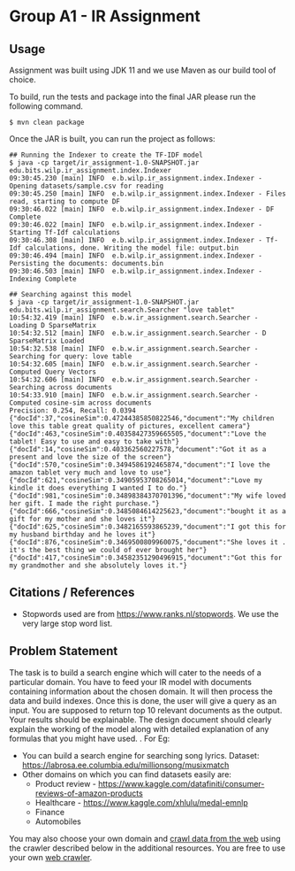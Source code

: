 # Group A1 - IR Assignment

## Usage
Assignment was built using JDK 11 and we use Maven as our build tool of choice.

To build, run the tests and package into the final JAR please run the following command.
```
$ mvn clean package
```

Once the JAR is built, you can run the project as follows:
```
## Running the Indexer to create the TF-IDF model
$ java -cp target/ir_assignment-1.0-SNAPSHOT.jar edu.bits.wilp.ir_assignment.index.Indexer
09:30:45.230 [main] INFO  e.b.wilp.ir_assignment.index.Indexer - Opening datasets/sample.csv for reading
09:30:45.250 [main] INFO  e.b.wilp.ir_assignment.index.Indexer - Files read, starting to compute DF
09:30:46.022 [main] INFO  e.b.wilp.ir_assignment.index.Indexer - DF Complete
09:30:46.022 [main] INFO  e.b.wilp.ir_assignment.index.Indexer - Starting Tf-Idf calculations
09:30:46.308 [main] INFO  e.b.wilp.ir_assignment.index.Indexer - Tf-Idf calculations, done. Writing the model file: output.bin
09:30:46.494 [main] INFO  e.b.wilp.ir_assignment.index.Indexer - Persisting the documents: documents.bin
09:30:46.503 [main] INFO  e.b.wilp.ir_assignment.index.Indexer - Indexing Complete

## Searching against this model
$ java -cp target/ir_assignment-1.0-SNAPSHOT.jar edu.bits.wilp.ir_assignment.search.Searcher "love tablet"
10:54:32.419 [main] INFO  e.b.w.ir_assignment.search.Searcher - Loading D SparseMatrix
10:54:32.512 [main] INFO  e.b.w.ir_assignment.search.Searcher - D SparseMatrix Loaded
10:54:32.538 [main] INFO  e.b.w.ir_assignment.search.Searcher - Searching for query: love table
10:54:32.605 [main] INFO  e.b.w.ir_assignment.search.Searcher - Computed Query Vectors
10:54:32.606 [main] INFO  e.b.w.ir_assignment.search.Searcher - Searching across documents
10:54:33.910 [main] INFO  e.b.w.ir_assignment.search.Searcher - Computed cosine-sim across documents
Precision: 0.254, Recall: 0.0394
{"docId":37,"cosineSim":0.47244385850822546,"document":"My children love this table great quality of pictures, excellent camera"}
{"docId":463,"cosineSim":0.40358427359665505,"document":"Love the tablet! Easy to use and easy to take with"}
{"docId":14,"cosineSim":0.403362560227578,"document":"Got it as a present and love the size of the screen"}
{"docId":570,"cosineSim":0.3494586192465874,"document":"I love the amazon tablet very much and love to use"}
{"docId":621,"cosineSim":0.34905953708265014,"document":"Love my kindle it does everything I wanted I to do."}
{"docId":981,"cosineSim":0.34898384370701396,"document":"My wife loved her gift. I made the right purchase."}
{"docId":666,"cosineSim":0.3485084614225623,"document":"bought it as a gift for my mother and she loves it"}
{"docId":625,"cosineSim":0.3482165593865239,"document":"I got this for my husband birthday and he loves it"}
{"docId":876,"cosineSim":0.3469500809960075,"document":"She loves it . it's the best thing we could of ever brought her"}
{"docId":417,"cosineSim":0.34582351290496915,"document":"Got this for my grandmother and she absolutely loves it."}
```

## Citations / References
- Stopwords used are from https://www.ranks.nl/stopwords. We use the very large stop word list.

## Problem Statement
The task is to build a search engine which will cater to the needs of a particular domain. You have to feed your IR
model with documents containing information about the chosen domain. It will then process the data and build indexes.
Once this is done, the user will give a query as an input. You are supposed to return top 10 relevant documents as the
output. Your results should be explainable. The design document should clearly explain the working of the model along
with detailed explanation of any formulas that you might have used. . For Eg:

- You can build a search engine for searching song lyrics.
  Dataset: https://labrosa.ee.columbia.edu/millionsong/musixmatch
- Other domains on which you can find datasets easily are:
    - Product review - https://www.kaggle.com/datafiniti/consumer-reviews-of-amazon-products
    - Healthcare - https://www.kaggle.com/xhlulu/medal-emnlp
    - Finance
    - Automobiles

You may also choose your own domain and [crawl data from the web](https://www.wikiwand.com/en/Web_scraping) using the
crawler described below in the additional resources. You are free to use your
own [web crawler](https://www.analyticsvidhya.com/blog/2015/10/beginner-guide-web-scraping-beautiful-soup-python/).
